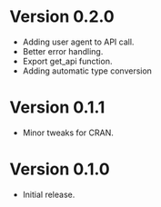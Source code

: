 # Version 0.2.0
  * Adding user agent to API call.
  * Better error handling.
  * Export get_api function.
  * Adding automatic type conversion

# Version 0.1.1
  * Minor tweaks for CRAN.

# Version 0.1.0
  * Initial release.
